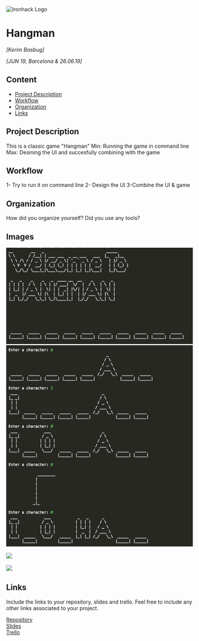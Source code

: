 <img src="https://bit.ly/2VnXWr2" alt="Ironhack Logo" width="100"/>

# Hangman
*[Kerim Basbug]*

*[JUN 19, Barcelona & 26.06.19]*

## Content
- [Project Description](#project-description)
- [Workflow](#workflow)
- [Organization](#organization)
- [Links](#links)

<a name="project-description"></a>

## Project Description

This is a classic game "Hangman"
Min: Running the game in command line
Max: Desining the UI and succesfully combining with the game

<a name="workflow"></a>

## Workflow

1- Try to run it on command line
2- Design the UI
3-Combine the UI & game

<a name="organization"></a>

## Organization
How did you organize yourself? Did you use any tools?

<a name="links"></a>

## Images

<img src="https://github.com/kerimbasbug/Project-Week-1-Build-Your-Own-Game/blob/master/images/Screen%20Shot%202019-06-27%20at%2016.57.02.png">

<img src="https://github.com/kerimbasbug/Project-Week-1-Build-Your-Own-Game/blob/master/images/Screen%20Shot%202019-06-27%20at%2017.00.23.png">


![](Project-Week-1-Build-Your-Own-Game/blob/master/images/Screen%20Shot%202019-06-27%20at%2016.57.02.png)

![](kerimbasbug/Project-Week-1-Build-Your-Own-Game/blob/master/images/Screen%20Shot%202019-06-27%20at%2016.57.02.png)

## Links
Include the links to your repository, slides and trello. Feel free to include any other links associated to your project. 

[Repository](https://github.com/)  
[Slides](https://slides.com/)  
[Trello](https://trello.com/b/tDXkO3sF/hangman)  
